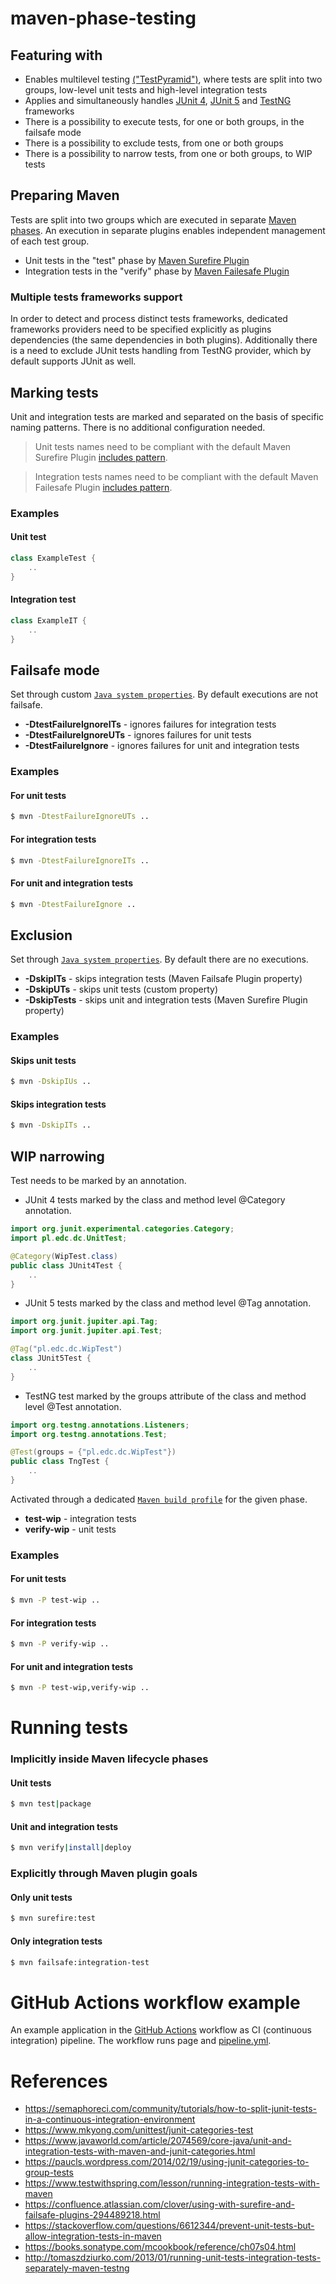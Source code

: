 # maven-phase-testing

## Featuring with

* Enables multilevel testing [("TestPyramid")](https://martinfowler.com/bliki/TestPyramid.html), where tests are split into two groups, low-level unit tests and high-level integration tests
* Applies and simultaneously handles [JUnit 4](https://junit.org/junit4), [JUnit 5](https://junit.org/junit5) and [TestNG](https://testng.org/doc/index.html) frameworks 
* There is a possibility to execute tests, for one or both groups, in the failsafe mode
* There is a possibility to exclude tests, from one or both groups
* There is a possibility to narrow tests, from one or both groups, to WIP tests

## Preparing Maven

Tests are split into two groups which are executed in separate [Maven phases](https://maven.apache.org/guides/introduction/introduction-to-the-lifecycle.html).
An execution in separate plugins enables independent management of each test group.
  * Unit tests in the "test" phase by [Maven Surefire Plugin](https://maven.apache.org/surefire/maven-surefire-plugin)
  * Integration tests in the "verify" phase by [Maven Failesafe Plugin](https://maven.apache.org/surefire/maven-failsafe-plugin)

### Multiple tests frameworks support

In order to detect and process distinct  tests frameworks, dedicated frameworks providers need to be specified explicitly as plugins dependencies (the same dependencies in both plugins).
Additionally there is a need to exclude JUnit tests handling from TestNG provider, which by default supports JUnit as well.
## Marking tests

Unit and integration tests are marked and separated on the basis of specific naming patterns.
There is no additional configuration needed.
> Unit tests names need to be compliant with the default Maven Surefire Plugin [includes pattern](https://maven.apache.org/surefire/maven-surefire-plugin/test-mojo.html#includes).

> Integration tests names need to be compliant with the default Maven Failesafe Plugin [includes pattern](https://maven.apache.org/surefire/maven-failsafe-plugin/integration-test-mojo.html#includes).  

### Examples

#### Unit test
```java
class ExampleTest {
    ..
}
```

#### Integration test
```java
class ExampleIT {
    ..
}
```

## Failsafe mode

Set through custom [`Java system properties`](https://docs.oracle.com/en/java/javase/11/tools/java.html). By default executions are not failsafe.
* **-DtestFailureIgnoreITs** - ignores failures for integration tests
* **-DtestFailureIgnoreUTs** - ignores failures for unit tests
* **-DtestFailureIgnore** - ignores failures for unit and integration tests

### Examples

#### For unit tests
```bash
$ mvn -DtestFailureIgnoreUTs ..
```

#### For integration tests
```bash
$ mvn -DtestFailureIgnoreITs ..
```

#### For unit and integration tests
```bash
$ mvn -DtestFailureIgnore ..
```

## Exclusion

Set through [`Java system properties`](https://docs.oracle.com/en/java/javase/11/tools/java.html). By default there are no executions.
* **-DskipITs** - skips integration tests (Maven Failsafe Plugin property)
* **-DskipUTs** - skips unit tests (custom property)
* **-DskipTests** - skips unit and integration tests (Maven Surefire Plugin property)

### Examples

#### Skips unit tests
```bash
$ mvn -DskipIUs ..
```

#### Skips integration tests
```bash
$ mvn -DskipITs ..
```

## WIP narrowing
Test needs to be marked by an annotation.
* JUnit 4 tests marked by the class and method level @Category annotation.
```java
import org.junit.experimental.categories.Category;
import pl.edc.dc.UnitTest;

@Category(WipTest.class)
public class JUnit4Test {
    ..
}
```
* JUnit 5 tests marked by the class and method level @Tag annotation.
```java
import org.junit.jupiter.api.Tag;
import org.junit.jupiter.api.Test;

@Tag("pl.edc.dc.WipTest")
class JUnit5Test {
    ..
}
```
* TestNG test marked by the groups attribute of the class and method level @Test annotation.
```java
import org.testng.annotations.Listeners;
import org.testng.annotations.Test;

@Test(groups = {"pl.edc.dc.WipTest"})
public class TngTest {
    ..
}
```

Activated through a dedicated [`Maven build profile`](https://maven.apache.org/guides/introduction/introduction-to-profiles.html) for the given phase.
* **test-wip** - integration tests
* **verify-wip** - unit tests

### Examples

#### For unit tests
```bash
$ mvn -P test-wip ..
```

#### For integration tests
```bash
$ mvn -P verify-wip ..
```

#### For unit and integration tests
```bash
$ mvn -P test-wip,verify-wip ..
```

# Running tests

### Implicitly inside Maven lifecycle phases

#### Unit tests
```bash
$ mvn test|package
```

#### Unit and integration tests
```bash
$ mvn verify|install|deploy
```

### Explicitly through Maven plugin goals

#### Only unit tests
```bash
$ mvn surefire:test
```

#### Only integration tests
```bash
$ mvn failsafe:integration-test
```

# GitHub Actions workflow example
An example application in the [GitHub Actions](https://help.github.com/en/actions/automating-your-workflow-with-github-actions) workflow as CI (continuous integration) pipeline.
The workflow runs page and [pipeline.yml](.github/workflows/pipeline.yml).

# References
* https://semaphoreci.com/community/tutorials/how-to-split-junit-tests-in-a-continuous-integration-environment
* https://www.mkyong.com/unittest/junit-categories-test
* https://www.javaworld.com/article/2074569/core-java/unit-and-integration-tests-with-maven-and-junit-categories.html
* https://paucls.wordpress.com/2014/02/19/using-junit-categories-to-group-tests
* https://www.testwithspring.com/lesson/running-integration-tests-with-maven
* https://confluence.atlassian.com/clover/using-with-surefire-and-failsafe-plugins-294489218.html
* https://stackoverflow.com/questions/6612344/prevent-unit-tests-but-allow-integration-tests-in-maven
* https://books.sonatype.com/mcookbook/reference/ch07s04.html
* http://tomaszdziurko.com/2013/01/running-unit-tests-integration-tests-separately-maven-testng
